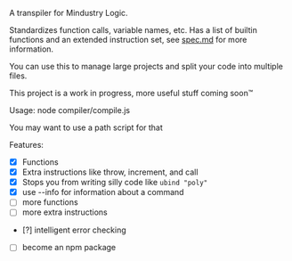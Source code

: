 A transpiler for Mindustry Logic.

Standardizes function calls, variable names, etc. Has a list of builtin functions and an extended instruction set, see [spec.md](spec.md) for more information.

You can use this to manage large projects and split your code into multiple files.

This project is a work in progress, more useful stuff coming soon™

Usage: node compiler/compile.js

You may want to use a path script for that

Features:

* [x] Functions
* [x] Extra instructions like throw, increment, and call
* [x] Stops you from writing silly code like `ubind "poly"`
* [x] use --info for information about a command
* [ ] more functions
* [ ] more extra instructions
* [?] intelligent error checking
* [ ] become an npm package